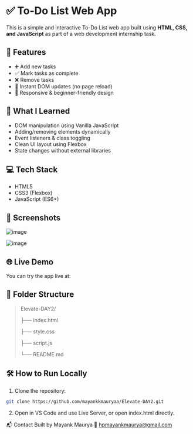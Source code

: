 # ✅ To-Do List Web App

This is a simple and interactive To-Do List web app built using **HTML, CSS, and JavaScript** as part of a web development internship task.

## 🚀 Features

- ➕ Add new tasks
- ✅ Mark tasks as complete
- ❌ Remove tasks
- 🔄 Instant DOM updates (no page reload)
- 📱 Responsive & beginner-friendly design

## 🧠 What I Learned

- DOM manipulation using Vanilla JavaScript
- Adding/removing elements dynamically
- Event listeners & class toggling
- Clean UI layout using Flexbox
- State changes without external libraries

## 💻 Tech Stack

- HTML5
- CSS3 (Flexbox)
- JavaScript (ES6+)

## 📸 Screenshots

![image](https://github.com/user-attachments/assets/ab99d6e3-8de6-41d9-a091-32586bd13ebe)

![image](https://github.com/user-attachments/assets/c9b0e546-cf5e-45ef-9113-621c67d9d96a)

## 🌐 Live Demo

You can try the app live at:  

## 📂 Folder Structure

> Elevate-DAY2/
> 
> ├── index.html
> 
> ├── style.css
> 
> ├── script.js
> 
> └── README.md


## 🛠 How to Run Locally

1. Clone the repository:
```bash
git clone https://github.com/mayankkmauryaa/Elevate-DAY2.git
```
2. Open in VS Code and use Live Server, or open index.html directly.

📬 Contact
Built by Mayank Maurya
📧 hpmayankmaurya@gmail.com


